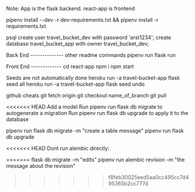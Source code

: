 Note: App is the flask backend. react-app is frontend

pipenv install --dev -r dev-requirements.txt && pipenv install -r requirements.txt

psql
create user travel_bucket_dev with password 'arst1234';
create database travel_bucket_app with owner travel_bucket_dev;

Back End --------------
other readme commands
pipenv run flask run

Front End -------------
cd react-app
npm i
npm start


Seeds are not automatically done
heroku run -a travel-bucket-app flask seed all
heroku run -a travel-bucket-app flask seed undo


github cheats
git fetch origin
git checkout name_of_branch
git pull



<<<<<<< HEAD
Add a model
Run   pipenv run flask db migrate     to autogenerate a migration
Run   pipenv run flask db upgrade     to apply it to the database


pipenv run flask db migrate -m "create a table message"
pipenv run flask db upgrade


<!-- possibly try
created_at = db.Column(db.DateTime(), default=datetime.utcnow, nullable=False)
psql -c "INSERT INTO trips(id, owner_id, name,blah blah blah) VALUES (your stuff)" -->

<<<<<<< HEAD
Dont run alembic directly:
<!-- pipenv run alembic revision -m "the message about the revision" -->
=======
flask db migrate -m "edits"
pipenv run alembic revision -m "the message about the revision"
>>>>>>> f8feb30025eed5aa0cc495cc7d495365b2cc777d
